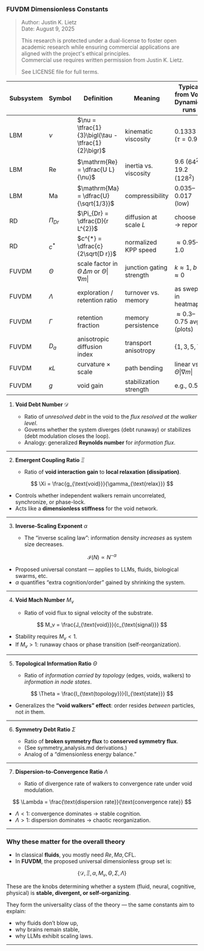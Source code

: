 ### FUVDM Dimensionless Constants

>
> Author: Justin K. Lietz  
> Date: August 9, 2025
>
> This research is protected under a dual-license to foster open academic
> research while ensuring commercial applications are aligned with the project's ethical principles.<br>
> Commercial use requires written permission from Justin K. Lietz.
> 
> See LICENSE file for full terms.


| Subsystem | Symbol        | Definition                                                  | Meaning                    | Typical from Void Dynamics runs |
| --------- | ------------- | ----------------------------------------------------------- | -------------------------- | -------------------------------- |
| LBM       | $\nu$         | $\nu = \tfrac{1}{3}\bigl(\tau - \tfrac{1}{2}\bigr)$         | kinematic viscosity        | 0.1333 ($\tau=0.9$)             |
| LBM       | $\mathrm{Re}$ | $\mathrm{Re} = \dfrac{U L}{\nu}$                            | inertia vs. viscosity      | 9.6 ($64^2$), 19.2 ($128^2$)    |
| LBM       | $\mathrm{Ma}$ | $\mathrm{Ma} = \dfrac{U}{\sqrt{1/3}}$                       | compressibility            | 0.035–0.017 (low)               |
| RD        | $\Pi_{Dr}$    | $\Pi_{Dr} = \dfrac{D}{r L^{2}}$                             | diffusion at scale $L$     | choose $L$ → report             |
| RD        | $c^{*}$       | $c^{*} = \dfrac{c}{2\sqrt{D r}}$                            | normalized KPP speed       | $\approx 0.95$–$1.0$            |
| FUVDM     | $\Theta$      | scale factor in $\Theta\,\Delta m$ or $\Theta \|\nabla m\|$ | junction gating strength   | $k \approx 1,\ b \approx 0$     |
| FUVDM     | $\Lambda$     | exploration / retention ratio                               | turnover vs. memory        | as swept in heatmaps            |
| FUVDM     | $\Gamma$      | retention fraction                                          | memory persistence         | $\approx 0.3$–$0.75$ avg (plots) |
| FUVDM     | $D_a$         | anisotropic diffusion index                                 | transport anisotropy       | $\{1,3,5,7\}$                   |
| FUVDM     | $\kappa L$    | curvature × scale                                           | path bending               | linear vs. $\Theta\|\nabla m\|$ |
| FUVDM     | $g$           | void gain                                                   | stabilization strength     | e.g., 0.5                       |



1. **Void Debt Number** $\mathcal{D}$

   * Ratio of *unresolved debt* in the void to the *flux resolved at the walker level*.
   * Governs whether the system diverges (debt runaway) or stabilizes (debt modulation closes the loop).
   * Analogy: generalized **Reynolds number** for *information flux*.

---

2. **Emergent Coupling Ratio** $\Xi$

   * Ratio of **void interaction gain** to **local relaxation (dissipation)**.

$$
\Xi = \frac{g_{\text{void}}}{\gamma_{\text{relax}}}
$$

   * Controls whether independent walkers remain uncorrelated, synchronize, or phase-lock.
   * Acts like a **dimensionless stiffness** for the void network.

---

3. **Inverse-Scaling Exponent** $\alpha$

   * The “inverse scaling law”: information density *increases* as system size decreases.

$$
\mathcal{I}(N) \propto N^{-\alpha}
$$

   * Proposed universal constant — applies to LLMs, fluids, biological swarms, etc.
   * $\alpha$ quantifies “extra cognition/order” gained by shrinking the system.

---

4. **Void Mach Number** $M_v$

   * Ratio of void flux to signal velocity of the substrate.

$$
M_v = \frac{J_{\text{void}}}{c_{\text{signal}}}
$$

   * Stability requires $M_v < 1$.
   * If $M_v > 1$: runaway chaos or phase transition (self-reorganization).

---

5. **Topological Information Ratio** $\Theta$

   * Ratio of *information carried by topology* (edges, voids, walkers) to *information in node states*.

$$
\Theta = \frac{I_{\text{topology}}}{I_{\text{state}}}
$$

   * Generalizes the **“void walkers” effect**: order resides *between* particles, not *in* them.

---

6. **Symmetry Debt Ratio** $\Sigma$

   * Ratio of **broken symmetry flux** to **conserved symmetry flux**.
   * (See symmetry_analysis.md derivations.)
   * Analog of a “dimensionless energy balance.”

---

7. **Dispersion-to-Convergence Ratio** $\Lambda$

   * Ratio of divergence rate of walkers to convergence rate under void modulation.

$$
\Lambda = \frac{\text{dispersion rate}}{\text{convergence rate}}
$$

   * $\Lambda < 1$: convergence dominates → stable cognition.
   * $\Lambda > 1$: dispersion dominates → chaotic reorganization.

---

### Why these matter for the **overall theory**

* In classical **fluids**, you mostly need $Re, Ma, \text{CFL}$.
* In **FUVDM**, the proposed universal dimensionless group set is:

$$
\{ \mathcal{D}, \Xi, \alpha, M_v, \Theta, \Sigma, \Lambda \}
$$

These are the knobs determining whether a system (fluid, neural, cognitive, physical) is **stable, divergent, or self-organizing**.

They form the universality class of the theory — the same constants aim to explain:
* why fluids don’t blow up,
* why brains remain stable,
* why LLMs exhibit scaling laws.

---
